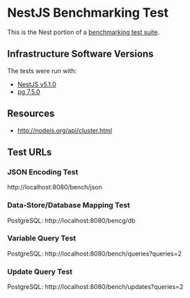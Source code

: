 # NestJS Benchmarking Test

This is the Nest portion of a [benchmarking test suite](../).


## Infrastructure Software Versions
The tests were run with:
* [NestJS v5.1.0](https://docs.nestjs.com/)
* [pg 7.5.0](https://node-postgres.com/)

## Resources
* http://nodejs.org/api/cluster.html

## Test URLs
### JSON Encoding Test

http://localhost:8080/bench/json

### Data-Store/Database Mapping Test

PostgreSQL:
http://localhost:8080/bencg/db

### Variable Query Test

PostgreSQL:
http://localhost:8080/bench/queries?queries=2

### Update Query Test

PostgreSQL:
http://localhost:8080/bench/updates?queries=2